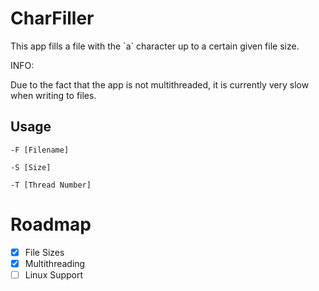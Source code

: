 # CharFiller

This app fills a file with the \`a\` character up to a certain given file size.

INFO:

Due to the fact that the app is not multithreaded, it is currently very slow when writing to files.

## Usage

`-F [Filename]`

`-S [Size]`

`-T [Thread Number]`

# Roadmap

- [x] File Sizes
- [x] Multithreading 
- [ ] Linux Support
